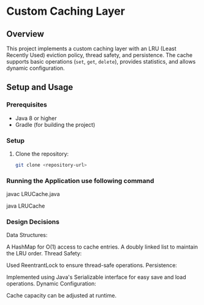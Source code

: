 
# Custom Caching Layer

## Overview

This project implements a custom caching layer with an LRU (Least Recently Used) eviction policy, thread safety, and persistence. The cache supports basic operations (`set`, `get`, `delete`), provides statistics, and allows dynamic configuration.

## Setup and Usage

### Prerequisites

- Java 8 or higher
- Gradle (for building the project)

### Setup

1. Clone the repository:
   ```sh
   git clone <repository-url>

   
### Running the Application use following command
javac LRUCache.java

java LRUCache


### Design Decisions
Data Structures:

A HashMap for O(1) access to cache entries.
A doubly linked list to maintain the LRU order.
Thread Safety:

Used ReentrantLock to ensure thread-safe operations.
Persistence:

Implemented using Java's Serializable interface for easy save and load operations.
Dynamic Configuration:

Cache capacity can be adjusted at runtime.
	
